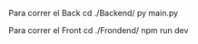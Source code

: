 Para correr el Back
    cd ./Backend/
    py main.py


Para correr el Front
    cd ./Frondend/
    npm run dev

